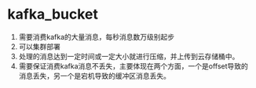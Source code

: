 # kafka_bucket
1. 需要消费kafka的大量消息，每秒消息数万级别起步
2. 可以集群部署
3. 处理的消息达到一定时间或一定大小就进行压缩，并上传到云存储桶中。
4. 需要保证消费kafka消息不丢失，主要体现在两个方面，一个是offset导致的消息丢失，另一个是宕机导致的缓冲区消息丢失。
